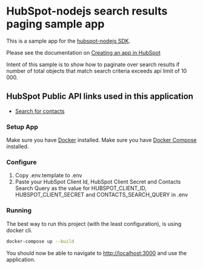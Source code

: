 # HubSpot-nodejs search results paging sample app

This is a sample app for the [hubspot-nodejs SDK](https://www.npmjs.com/package/@hubspot/api-client).

Please see the documentation on [Creating an app in HubSpot](https://developers.hubspot.com/docs/api/creating-an-ap)

Intent of this sample is to show how to paginate over search results if number of total objects that match search criteria exceeds api limit of 10 000.

## HubSpot Public API links used in this application

- [Search for contacts](https://developers.hubspot.com/docs/api/crm/contacts)

### Setup App

Make sure you have [Docker](https://www.docker.com/) installed.
Make sure you have [Docker Compose](https://docs.docker.com/compose/) installed.

### Configure

1. Copy .env.template to .env
2. Paste your HubSpot Client Id, HubSpot Client Secret and Contacts Search Query as the value for HUBSPOT_CLIENT_ID, HUBSPOT_CLIENT_SECRET and CONTACTS_SEARCH_QUERY in .env

### Running

The best way to run this project (with the least configuration), is using docker cli.

```bash
docker-compose up --build
```

You should now be able to navigate to [http://localhost:3000](http://localhost:3000) and use the application. 
